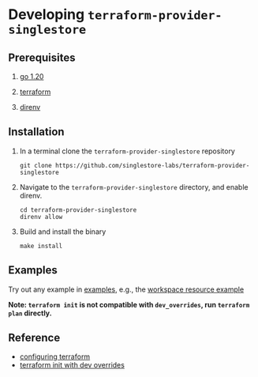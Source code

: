 # Developing `terraform-provider-singlestore`

## Prerequisites

1. [go 1.20](https://go.dev/doc/install)

2. [terraform](https://developer.hashicorp.com/terraform/tutorials/aws-get-started/install-cli)

3. [direnv](https://direnv.net/docs/installation)

## Installation

1. In a terminal clone the `terraform-provider-singlestore` repository

    ~~~ shell
    git clone https://github.com/singlestore-labs/terraform-provider-singlestore
    ~~~

2. Navigate to the `terraform-provider-singlestore` directory, and enable direnv.

    ~~~ shell
    cd terraform-provider-singlestore
    direnv allow
    ~~~

3. Build and install the binary
    ~~~ shell
    make install
    ~~~

## Examples

Try out any example in [examples](examples), e.g., the [workspace resource example](examples/workspaces/resource)

**Note: `terraform init` is not compatible with `dev_overrides`, run `terraform plan` directly.**

## Reference

- [configuring terraform](https://developer.hashicorp.com/terraform/tutorials/providers-plugin-framework/providers-plugin-framework-provider#locally-install-provider-and-verify-with-terraform)
- [terraform init with dev overrides](https://github.com/hashicorp/terraform/issues/27459)